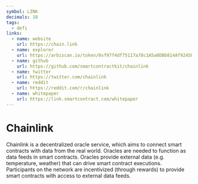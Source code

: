 ```yaml
---
symbol: LINK
decimals: 18
tags:
  - defi
links:
  - name: website
    url: https://chain.link
  - name: explorer
    url: https://arbiscan.io/token/0xf97f4df75117a78c1A5a0DBb814Af92458539FB4
  - name: github
    url: https://github.com/smartcontractkit/chainlink
  - name: twitter
    url: https://twitter.com/chainlink
  - name: reddit
    url: https://reddit.com/r/chainlink
  - name: whitepaper
    url: https://link.smartcontract.com/whitepaper
---
```


# Chainlink

Chainlink is a decentralized oracle service, which aims to connect smart contracts with data from the real world. Oracles are needed to function as data feeds in smart contracts. Oracles provide external data (e.g. temperature, weather) that can drive smart contract executions. Participants on the network are incentivized (through rewards) to provide smart contracts with access to external data feeds.
